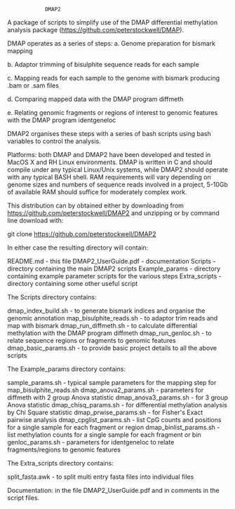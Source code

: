 				DMAP2

A package of scripts to simplify use of the DMAP differential
methylation analysis package (https://github.com/peterstockwell/DMAP).

DMAP operates as a series of steps:
a. Genome preparation for bismark mapping

b. Adaptor trimming of bisulphite sequence reads for each sample

c. Mapping reads for each sample to the genome with bismark producing
.bam or .sam files

d. Comparing mapped data with the DMAP program diffmeth

e. Relating genomic fragments or regions of interest to genomic
features with the DMAP program identgeneloc

DMAP2 organises these steps with a series of bash scripts using bash
variables to control the analysis.

Platforms: both DMAP and DMAP2 have been developed and tested in MacOS
X and RH Linux environments.  DMAP is written in C and should compile
under any typical Linux/Unix systems, while DMAP2 should operate with
any typical BASH shell.  RAM requirements will vary depending on
genome sizes and numbers of sequence reads involved in a project,
5-10Gb of available RAM should suffice for moderately complex work.

This distribution can by obtained either by downloading from
https://github.com/peterstockwell/DMAP2 and unzipping or by command
line download with:

git clone https://github.com/peterstockwell/DMAP2

In either case the resulting directory will contain:

README.md - this file
DMAP2_UserGuide.pdf - documentation
Scripts - directory containing the main DMAP2 scripts
Example_params - directory containing example parameter scripts for
                   the various steps
Extra_scripts - directory containing some other useful script

The Scripts directory contains:

dmap_index_build.sh - to generate bismark indices and organise the
                        genomic annotation
map_bisulphite_reads.sh - to adaptor trim reads and map with bismark
dmap_run_diffmeth.sh - to calculate differential methylation with the
                        DMAP program diffmeth
dmap_run_genloc.sh - to relate sequence regions or fragments to
                        genomic features
dmap_basic_params.sh - to provide basic project details to all the
                        above scripts

The Example_params directory contains:

sample_params.sh - typical sample parameters for the mapping step for
                     map_bisulphite_reads.sh
dmap_anova2_params.sh - parameters for diffmeth with 2 group Anova
                     statistic
dmap_anova3_params.sh - for 3 group Anova statistic
dmap_chisq_params.sh - for differential methylation analysis by Chi
                     Square statistic
dmap_prwise_params.sh - for Fisher's Exact pairwise analysis
dmap_cpglist_params.sh - list CpG counts and positions for a single
                     sample for each fragment or region
dmap_binlist_params.sh - list methylation counts for a single sample
                     for each fragment or bin
genloc_params.sh - parameters for identgeneloc to relate
                     fragments/regions to genomic features

The Extra_scripts directory contains:

split_fasta.awk - to split multi entry fasta files into individual
                    files

Documentation: in the file DMAP2_UserGuide.pdf and in comments in the
script files.

